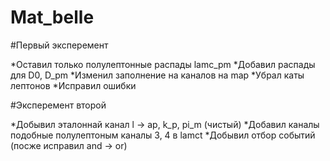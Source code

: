 # Mat_belle

#Первый эксперемент

*Оставил только полулептонные распады lamc_pm
*Добавил распады для D0, D_pm
*Изменил заполнение на каналов на map
*Убрал каты лептонов
*Исправил ошибки

#Эксперемент второй

*Добывил эталоннай канал l -> ap, k_p, pi_m (чистый)
*Добавил каналы подобные полулептоным каналы 3, 4 в lamct
*Добывил отбор событий (посже исправил and -> or)